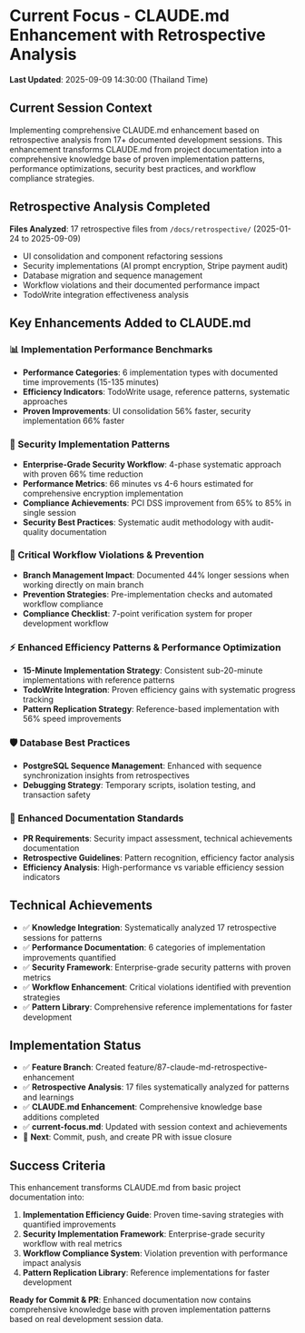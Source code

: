 # Current Focus - CLAUDE.md Enhancement with Retrospective Analysis

**Last Updated**: 2025-09-09 14:30:00 (Thailand Time)

## Current Session Context

Implementing comprehensive CLAUDE.md enhancement based on retrospective analysis from 17+ documented development sessions. This enhancement transforms CLAUDE.md from project documentation into a comprehensive knowledge base of proven implementation patterns, performance optimizations, security best practices, and workflow compliance strategies.

## Retrospective Analysis Completed

**Files Analyzed**: 17 retrospective files from `/docs/retrospective/` (2025-01-24 to 2025-09-09)
- UI consolidation and component refactoring sessions  
- Security implementations (AI prompt encryption, Stripe payment audit)
- Database migration and sequence management
- Workflow violations and their documented performance impact
- TodoWrite integration effectiveness analysis

## Key Enhancements Added to CLAUDE.md

### 📊 Implementation Performance Benchmarks
- **Performance Categories**: 6 implementation types with documented time improvements (15-135 minutes)
- **Efficiency Indicators**: TodoWrite usage, reference patterns, systematic approaches
- **Proven Improvements**: UI consolidation 56% faster, security implementation 66% faster

### 🔐 Security Implementation Patterns
- **Enterprise-Grade Security Workflow**: 4-phase systematic approach with proven 66% time reduction
- **Performance Metrics**: 66 minutes vs 4-6 hours estimated for comprehensive encryption implementation
- **Compliance Achievements**: PCI DSS improvement from 65% to 85% in single session
- **Security Best Practices**: Systematic audit methodology with audit-quality documentation

### 🚨 Critical Workflow Violations & Prevention  
- **Branch Management Impact**: Documented 44% longer sessions when working directly on main branch
- **Prevention Strategies**: Pre-implementation checks and automated workflow compliance
- **Compliance Checklist**: 7-point verification system for proper development workflow

### ⚡ Enhanced Efficiency Patterns & Performance Optimization
- **15-Minute Implementation Strategy**: Consistent sub-20-minute implementations with reference patterns
- **TodoWrite Integration**: Proven efficiency gains with systematic progress tracking
- **Pattern Replication Strategy**: Reference-based implementation with 56% speed improvements

### 🛡️ Database Best Practices
- **PostgreSQL Sequence Management**: Enhanced with sequence synchronization insights from retrospectives
- **Debugging Strategy**: Temporary scripts, isolation testing, and transaction safety

### 📝 Enhanced Documentation Standards
- **PR Requirements**: Security impact assessment, technical achievements documentation
- **Retrospective Guidelines**: Pattern recognition, efficiency factor analysis
- **Efficiency Analysis**: High-performance vs variable efficiency session indicators

## Technical Achievements

- ✅ **Knowledge Integration**: Systematically analyzed 17 retrospective sessions for patterns
- ✅ **Performance Documentation**: 6 categories of implementation improvements quantified
- ✅ **Security Framework**: Enterprise-grade security patterns with proven metrics
- ✅ **Workflow Enhancement**: Critical violations identified with prevention strategies
- ✅ **Pattern Library**: Comprehensive reference implementations for faster development

## Implementation Status

- ✅ **Feature Branch**: Created feature/87-claude-md-retrospective-enhancement
- ✅ **Retrospective Analysis**: 17 files systematically analyzed for patterns and learnings
- ✅ **CLAUDE.md Enhancement**: Comprehensive knowledge base additions completed
- ✅ **current-focus.md**: Updated with session context and achievements
- 🔄 **Next**: Commit, push, and create PR with issue closure

## Success Criteria

This enhancement transforms CLAUDE.md from basic project documentation into:
1. **Implementation Efficiency Guide**: Proven time-saving strategies with quantified improvements
2. **Security Implementation Framework**: Enterprise-grade security workflow with real metrics
3. **Workflow Compliance System**: Violation prevention with performance impact analysis
4. **Pattern Replication Library**: Reference implementations for faster development

**Ready for Commit & PR**: Enhanced documentation now contains comprehensive knowledge base with proven implementation patterns based on real development session data.